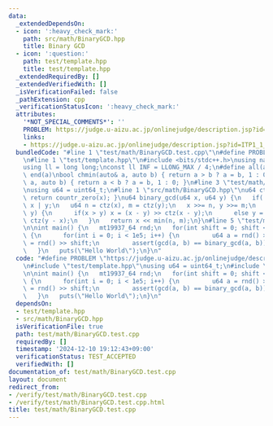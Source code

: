 ```yaml
---
data:
  _extendedDependsOn:
  - icon: ':heavy_check_mark:'
    path: src/math/BinaryGCD.hpp
    title: Binary GCD
  - icon: ':question:'
    path: test/template.hpp
    title: test/template.hpp
  _extendedRequiredBy: []
  _extendedVerifiedWith: []
  _isVerificationFailed: false
  _pathExtension: cpp
  _verificationStatusIcon: ':heavy_check_mark:'
  attributes:
    '*NOT_SPECIAL_COMMENTS*': ''
    PROBLEM: https://judge.u-aizu.ac.jp/onlinejudge/description.jsp?id=ITP1_1_A
    links:
    - https://judge.u-aizu.ac.jp/onlinejudge/description.jsp?id=ITP1_1_A
  bundledCode: "#line 1 \"test/math/BinaryGCD.test.cpp\"\n#define PROBLEM \"https://judge.u-aizu.ac.jp/onlinejudge/description.jsp?id=ITP1_1_A\"\
    \n#line 1 \"test/template.hpp\"\n#include <bits/stdc++.h>\nusing namespace std;\n\
    using ll = long long;\nconst ll INF = LLONG_MAX / 4;\n#define all(a) begin(a),\
    \ end(a)\nbool chmin(auto& a, auto b) { return a > b ? a = b, 1 : 0; }\nbool chmax(auto&\
    \ a, auto b) { return a < b ? a = b, 1 : 0; }\n#line 3 \"test/math/BinaryGCD.test.cpp\"\
    \nusing u64 = uint64_t;\n#line 1 \"src/math/BinaryGCD.hpp\"\nu64 ctz(u64 x) {\
    \ return countr_zero(x); }\nu64 binary_gcd(u64 x, u64 y) {\n   if(!x || !y) return\
    \ x | y;\n   u64 n = ctz(x), m = ctz(y);\n   x >>= n, y >>= m;\n   while(x !=\
    \ y) {\n      if(x > y) x = (x - y) >> ctz(x - y);\n      else y = (y - x) >>\
    \ ctz(y - x);\n   }\n   return x << min(n, m);\n}\n#line 5 \"test/math/BinaryGCD.test.cpp\"\
    \n\nint main() {\n   mt19937_64 rnd;\n   for(int shift = 0; shift < 64; shift++)\
    \ {\n      for(int i = 0; i < 1e5; i++) {\n         u64 a = rnd() >> shift, b\
    \ = rnd() >> shift;\n         assert(gcd(a, b) == binary_gcd(a, b));\n      }\n\
    \   }\n   puts(\"Hello World\");\n}\n"
  code: "#define PROBLEM \"https://judge.u-aizu.ac.jp/onlinejudge/description.jsp?id=ITP1_1_A\"\
    \n#include \"test/template.hpp\"\nusing u64 = uint64_t;\n#include \"src/math/BinaryGCD.hpp\"\
    \n\nint main() {\n   mt19937_64 rnd;\n   for(int shift = 0; shift < 64; shift++)\
    \ {\n      for(int i = 0; i < 1e5; i++) {\n         u64 a = rnd() >> shift, b\
    \ = rnd() >> shift;\n         assert(gcd(a, b) == binary_gcd(a, b));\n      }\n\
    \   }\n   puts(\"Hello World\");\n}\n"
  dependsOn:
  - test/template.hpp
  - src/math/BinaryGCD.hpp
  isVerificationFile: true
  path: test/math/BinaryGCD.test.cpp
  requiredBy: []
  timestamp: '2024-12-10 19:12:43+09:00'
  verificationStatus: TEST_ACCEPTED
  verifiedWith: []
documentation_of: test/math/BinaryGCD.test.cpp
layout: document
redirect_from:
- /verify/test/math/BinaryGCD.test.cpp
- /verify/test/math/BinaryGCD.test.cpp.html
title: test/math/BinaryGCD.test.cpp
---
```

